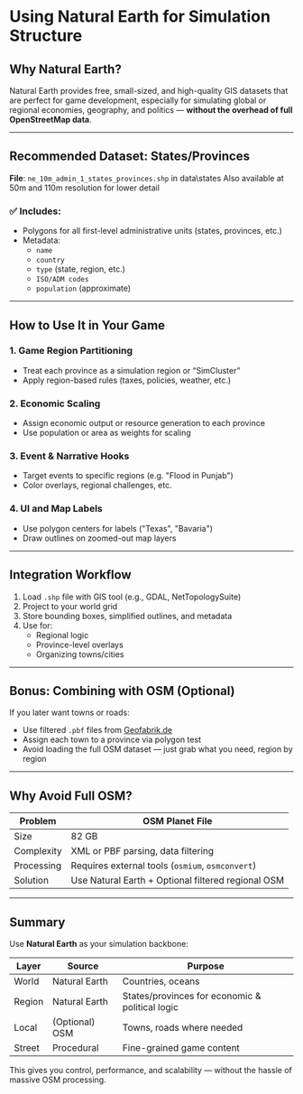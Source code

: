 
# Using Natural Earth for Simulation Structure

## Why Natural Earth?

Natural Earth provides free, small-sized, and high-quality GIS datasets that are perfect for game development, especially for simulating global or regional economies, geography, and politics — **without the overhead of full OpenStreetMap data**.

---

## Recommended Dataset: States/Provinces

**File**: `ne_10m_admin_1_states_provinces.shp` in data\states
Also available at 50m and 110m resolution for lower detail

### ✅ Includes:
- Polygons for all first-level administrative units (states, provinces, etc.)
- Metadata:
  - `name`
  - `country`
  - `type` (state, region, etc.)
  - `ISO/ADM codes`
  - `population` (approximate)

---

## How to Use It in Your Game

### 1. Game Region Partitioning
- Treat each province as a simulation region or “SimCluster”
- Apply region-based rules (taxes, policies, weather, etc.)

### 2. Economic Scaling
- Assign economic output or resource generation to each province
- Use population or area as weights for scaling

### 3. Event & Narrative Hooks
- Target events to specific regions (e.g. "Flood in Punjab")
- Color overlays, regional challenges, etc.

### 4. UI and Map Labels
- Use polygon centers for labels ("Texas", "Bavaria")
- Draw outlines on zoomed-out map layers

---

## Integration Workflow

1. Load `.shp` file with GIS tool (e.g., GDAL, NetTopologySuite)
2. Project to your world grid
3. Store bounding boxes, simplified outlines, and metadata
4. Use for:
   - Regional logic
   - Province-level overlays
   - Organizing towns/cities

---

## Bonus: Combining with OSM (Optional)

If you later want towns or roads:

- Use filtered `.pbf` files from [Geofabrik.de](https://download.geofabrik.de/)
- Assign each town to a province via polygon test
- Avoid loading the full OSM dataset — just grab what you need, region by region

---

## Why Avoid Full OSM?

| Problem | OSM Planet File |
|--------|-----------------|
| Size | 82 GB |
| Complexity | XML or PBF parsing, data filtering |
| Processing | Requires external tools (`osmium`, `osmconvert`) |
| Solution | Use Natural Earth + Optional filtered regional OSM |

---

## Summary

Use **Natural Earth** as your simulation backbone:

| Layer | Source        | Purpose |
|-------|---------------|---------|
| World | Natural Earth | Countries, oceans |
| Region | Natural Earth | States/provinces for economic & political logic |
| Local | (Optional) OSM | Towns, roads where needed |
| Street | Procedural | Fine-grained game content |

This gives you control, performance, and scalability — without the hassle of massive OSM processing.


